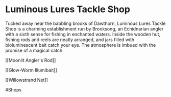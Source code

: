 # Luminous Lures Tackle Shop

Tucked away near the babbling brooks of Dawthorn, Luminous Lures Tackle Shop is a charming establishment run by Brooksong, an Echidnarian angler with a sixth sense for fishing in enchanted waters. Inside the wooden hut, fishing rods and reels are neatly arranged, and jars filled with bioluminescent bait catch your eye. The atmosphere is imbued with the promise of a magical catch.

[[Moonlit Angler's Rod]]

[[Glow-Worm Illumibait]]

[[Willowstrand Net]]



#Shops